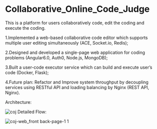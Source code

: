 # Collaborative_Online_Code_Judge
This is a platform for users collaboratively code, edit the coding and execute the coding.

1.Implemented a web-based collaborative code editor which supports multiple user editing simultaneously
(ACE, Socket.io, Redis);

2.Designed and developed a single-page web application for coding problems
(Angular6.0, Auth0, Node.js, MongoDB);

3.Built a user-code executor service which can build and execute user’s code
(Docker, Flask);

4.Future plan: Refactor and Improve system throughput by decoupling services using RESTful API and loading balancing by Nginx
(REST API, Nginx).

Architecture:

![coj](https://user-images.githubusercontent.com/29580346/42492785-4325f190-83cf-11e8-8786-47d14d618606.JPG)
Detailed Flow:

![coj-web_front back-page-1 1](https://user-images.githubusercontent.com/29580346/42492797-4a1d51fa-83cf-11e8-9313-01169a138d95.png)
